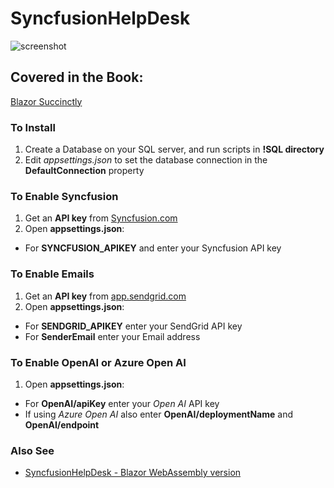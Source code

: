 # SyncfusionHelpDesk

![screenshot](https://github.com/user-attachments/assets/1af12cac-da3a-4f9d-8298-dfe0a2d9d9ea)

## Covered in the Book:
[Blazor Succinctly](https://www.syncfusion.com/ebooks/blazor-succinctly)

### To Install

1) Create a Database on your SQL server, and run scripts in **!SQL directory**
2) Edit *appsettings.json* to set the database connection in the **DefaultConnection** property

### To Enable Syncfusion

1) Get an **API key** from [Syncfusion.com](https://support.syncfusion.com/kb/article/9795/how-to-get-community-license-and-install-it)
2) Open **appsettings.json**: 
- For **SYNCFUSION_APIKEY** and enter your Syncfusion API key

### To Enable Emails

1) Get an **API key** from [app.sendgrid.com](https://app.sendgrid.com)
2) Open **appsettings.json**: 
- For **SENDGRID_APIKEY** enter your SendGrid API key 
- For **SenderEmail** enter your Email address 

### To Enable OpenAI or Azure Open AI

1) Open **appsettings.json**: 
- For **OpenAI/apiKey** enter your *Open AI* API key
- If using *Azure Open AI* also enter **OpenAI/deploymentName** and **OpenAI/endpoint**

### Also See
* [SyncfusionHelpDesk - Blazor WebAssembly version](https://github.com/ADefWebserver/SyncfusionHelpDeskClient)
